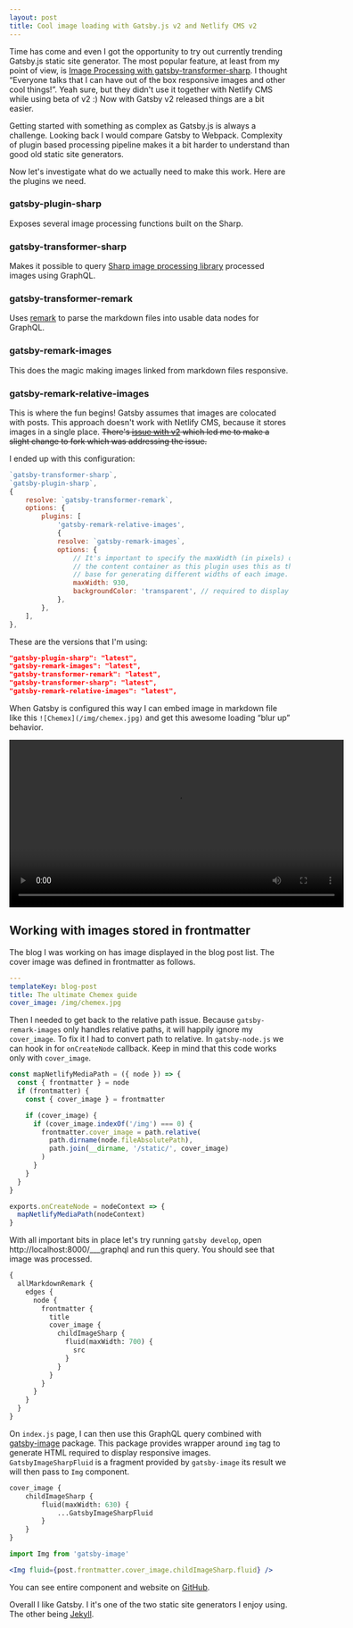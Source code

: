 ```yaml
---
layout: post
title: Cool image loading with Gatsby.js v2 and Netlify CMS v2
---
```


Time has come and even I got the opportunity to try out currently trending Gatsby.js static site generator. The most popular feature, at least from my point of view, is [Image Processing with gatsby-transformer-sharp](https://image-processing.gatsbyjs.org/). I thought “Everyone talks that I can have out of the box responsive images and other cool things!”. Yeah sure, but they didn't use it together with Netlify CMS while using beta of v2 :) Now with Gatsby v2 released things are a bit easier.

Getting started with something as complex as Gatsby.js is always a challenge. Looking back I would compare Gatsby to Webpack. Complexity of plugin based processing pipeline makes it a bit harder to understand than good old static site generators.

Now let's investigate what do we actually need to make this work. Here are the plugins we need.

### gatsby-plugin-sharp
Exposes several image processing functions built on the Sharp.

### gatsby-transformer-sharp
Makes it possible to query [Sharp image processing library](https://github.com/lovell/sharp) processed images using GraphQL.

### gatsby-transformer-remark

Uses [remark](https://github.com/remarkjs/remark) to parse the markdown files into usable data nodes for GraphQL.

### gatsby-remark-images
This does the magic making images linked from markdown files responsive.

### gatsby-remark-relative-images
This is where the fun begins! Gatsby assumes that images are colocated with posts. This approach doesn't work with Netlify CMS, because it stores images in a single place. ~~There's [issue with v2](https://github.com/danielmahon/gatsby-remark-relative-images/issues/6) which led me to make a slight change to fork which was addressing the issue.~~

I ended up with this configuration:

```js
`gatsby-transformer-sharp`,
`gatsby-plugin-sharp`,
{
    resolve: `gatsby-transformer-remark`,
    options: {
        plugins: [
            'gatsby-remark-relative-images',
            {
            resolve: `gatsby-remark-images`,
            options: {
                // It's important to specify the maxWidth (in pixels) of
                // the content container as this plugin uses this as the
                // base for generating different widths of each image.
                maxWidth: 930,
                backgroundColor: 'transparent', // required to display blurred image first
            },
        },
    ],
},
```

These are the versions that I'm using:

```json
"gatsby-plugin-sharp": "latest",
"gatsby-remark-images": "latest",
"gatsby-transformer-remark": "latest",
"gatsby-transformer-sharp": "latest",
"gatsby-remark-relative-images": "latest",
```

When Gatsby is configured this way I can embed image in markdown file like this `![Chemex](/img/chemex.jpg)` and get this awesome loading “blur up” behavior.

<p class="post__image-center">
    <video width="600" src="/public/gatsby-loading.mp4" autoplay loop>
    </video>
</p>

## Working with images stored in frontmatter

The blog I was working on has image displayed in the blog post list. The cover image was defined in frontmatter as follows.

```yaml
---
templateKey: blog-post
title: The ultimate Chemex guide
cover_image: /img/chemex.jpg
```

Then I needed to get back to the relative path issue. Because `gatsby-remark-images` only handles relative paths, it will happily ignore my `cover_image`. To fix it I had to convert path to relative. In `gatsby-node.js` we can hook in for `onCreateNode` callback. Keep in mind that this code works only with `cover_image`.

```js
const mapNetlifyMediaPath = ({ node }) => {
  const { frontmatter } = node
  if (frontmatter) {
    const { cover_image } = frontmatter

    if (cover_image) {
      if (cover_image.indexOf('/img') === 0) {
        frontmatter.cover_image = path.relative(
          path.dirname(node.fileAbsolutePath),
          path.join(__dirname, '/static/', cover_image)
        )
      }
    }
  }
}

exports.onCreateNode = nodeContext => {
  mapNetlifyMediaPath(nodeContext)
}
```

With all important bits in place let's try running `gatsby develop`, open http://localhost:8000/___graphql and run this query. You should see that image was processed.

```graphql
{
  allMarkdownRemark {
    edges {
      node {
        frontmatter {
          title
          cover_image {
            childImageSharp {
              fluid(maxWidth: 700) {
                src
              }
            }
          }
        }
      }
    }
  }
}

```

On `index.js` page, I can then use this GraphQL query combined with [gatsby-image](https://next.gatsbyjs.org/packages/gatsby-image/#gatsby-image) package. This package provides wrapper around `img` tag to generate HTML required to display responsive images. `GatsbyImageSharpFluid` is a fragment provided by `gatsby-image` its result we will then pass to `Img` component.

```graphql
cover_image {
    childImageSharp {
        fluid(maxWidth: 630) {
            ...GatsbyImageSharpFluid
        }
    }
}
```

```jsx
import Img from 'gatsby-image'

<Img fluid={post.frontmatter.cover_image.childImageSharp.fluid} />
```

You can see entire component and website on [GitHub](https://github.com/Liduska/personal-blog/blob/master/src/pages/index.js#L45).

Overall I like Gatsby. I it's one of the two static site generators I enjoy using. The other being [Jekyll](https://jekyllrb.com/).